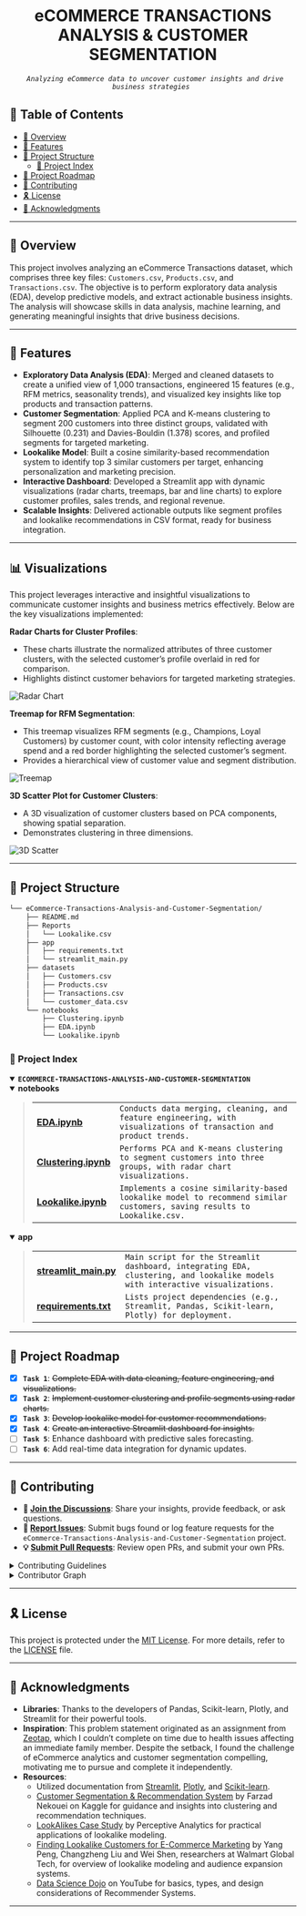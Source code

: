 <p align="center"><h1 align="center">eCOMMERCE TRANSACTIONS ANALYSIS & CUSTOMER SEGMENTATION</h1></p>
<p align="center">
	<em><code> Analyzing eCommerce data to uncover customer insights and drive business strategies </code></em>
</p>


## 🔗 Table of Contents

- [📍 Overview](#-overview)
- [👾 Features](#-features)
- [📁 Project Structure](#-project-structure)
  - [📂 Project Index](#-project-index)
- [📌 Project Roadmap](#-project-roadmap)
- [🔰 Contributing](#-contributing)
- [🎗 License](#-license)
- [🙌 Acknowledgments](#-acknowledgments)

---

## 📍 Overview

This project involves analyzing an eCommerce Transactions dataset, which comprises three key files: `Customers.csv`, `Products.csv`, and `Transactions.csv`. The objective is to perform exploratory data analysis (EDA), develop predictive models, and extract actionable business insights. The analysis will showcase skills in data analysis, machine learning, and generating meaningful insights that drive business decisions.

---

## 👾 Features

- **Exploratory Data Analysis (EDA)**: Merged and cleaned datasets to create a unified view of 1,000 transactions, engineered 15 features (e.g., RFM metrics, seasonality trends), and visualized key insights like top products and transaction patterns.
- **Customer Segmentation**: Applied PCA and K-means clustering to segment 200 customers into three distinct groups, validated with Silhouette (0.231) and Davies-Bouldin (1.378) scores, and profiled segments for targeted marketing.
- **Lookalike Model**: Built a cosine similarity-based recommendation system to identify top 3 similar customers per target, enhancing personalization and marketing precision.
- **Interactive Dashboard**: Developed a Streamlit app with dynamic visualizations (radar charts, treemaps, bar and line charts) to explore customer profiles, sales trends, and regional revenue.
- **Scalable Insights**: Delivered actionable outputs like segment profiles and lookalike recommendations in CSV format, ready for business integration.

---
## 📊 Visualizations

This project leverages interactive and insightful visualizations to communicate customer insights and business metrics effectively. Below are the key visualizations implemented:

**Radar Charts for Cluster Profiles**:  
- These charts illustrate the normalized attributes of three customer clusters, with the selected customer’s profile overlaid in red for comparison.  
- Highlights distinct customer behaviors for targeted marketing strategies.  

![Radar Chart](https://kappa.lol/qREh19)

**Treemap for RFM Segmentation**:  
- This treemap visualizes RFM segments (e.g., Champions, Loyal Customers) by customer count, with color intensity reflecting average spend and a red border highlighting the selected customer’s segment.  
- Provides a hierarchical view of customer value and segment distribution.  

![Treemap](https://kappa.lol/l-okMl)

**3D Scatter Plot for Customer Clusters**:  
- A 3D visualization of customer clusters based on PCA components, showing spatial separation.  
- Demonstrates clustering in three dimensions.

![3D Scatter](https://kappa.lol/Zo6yj2)

---

## 📁 Project Structure

```sh
└── eCommerce-Transactions-Analysis-and-Customer-Segmentation/
    ├── README.md
    ├── Reports
    │   └── Lookalike.csv
    ├── app
    │   ├── requirements.txt
    │   └── streamlit_main.py
    ├── datasets
    │   ├── Customers.csv
    │   ├── Products.csv
    │   ├── Transactions.csv
    │   └── customer_data.csv
    └── notebooks
        ├── Clustering.ipynb
        ├── EDA.ipynb
        └── Lookalike.ipynb
```

### 📂 Project Index

<details open>
    <summary><b><code>ECOMMERCE-TRANSACTIONS-ANALYSIS-AND-CUSTOMER-SEGMENTATION</code></b></summary>
    <details open>
        <!-- notebooks Submodule -->
        <summary><b>notebooks</b></summary>
        <blockquote>
            <table>
                <tr>
                    <td><b><a href="https://github.com/TejasShinkar12/eCommerce-Transactions-Analysis-and-Customer-Segmentation/blob/master/notebooks/EDA.ipynb">EDA.ipynb</a></b></td>
                    <td><code>Conducts data merging, cleaning, and feature engineering, with visualizations of transaction and product trends.</code></td>
                </tr>
                <tr>
                    <td><b><a href="https://github.com/TejasShinkar12/eCommerce-Transactions-Analysis-and-Customer-Segmentation/blob/master/notebooks/Clustering.ipynb">Clustering.ipynb</a></b></td>
                    <td><code>Performs PCA and K-means clustering to segment customers into three groups, with radar chart visualizations.</code></td>
                </tr>
                <tr>
                    <td><b><a href="https://github.com/TejasShinkar12/eCommerce-Transactions-Analysis-and-Customer-Segmentation/blob/master/notebooks/Lookalike.ipynb">Lookalike.ipynb</a></b></td>
                    <td><code>Implements a cosine similarity-based lookalike model to recommend similar customers, saving results to Lookalike.csv.</code></td>
                </tr>
            </table>
        </blockquote>
    </details>
    <details open>
        <!-- app Submodule -->
        <summary><b>app</b></summary>
        <blockquote>
            <table>
                <tr>
                    <td><b><a href="https://github.com/TejasShinkar12/eCommerce-Transactions-Analysis-and-Customer-Segmentation/blob/master/app/streamlit_main.py">streamlit_main.py</a></b></td>
                    <td><code>Main script for the Streamlit dashboard, integrating EDA, clustering, and lookalike models with interactive visualizations.</code></td>
                </tr>
                <tr>
                    <td><b><a href="https://github.com/TejasShinkar12/eCommerce-Transactions-Analysis-and-Customer-Segmentation/blob/master/app/requirements.txt">requirements.txt</a></b></td>
                    <td><code>Lists project dependencies (e.g., Streamlit, Pandas, Scikit-learn, Plotly) for deployment.</code></td>
                </tr>
            </table>
        </blockquote>
    </details>
</details>

---

## 📌 Project Roadmap

- [x] **`Task 1`**: <strike>Complete EDA with data cleaning, feature engineering, and visualizations.</strike>
- [x] **`Task 2`**: <strike>Implement customer clustering and profile segments using radar charts.</strike>
- [x] **`Task 3`**: <strike>Develop lookalike model for customer recommendations.</strike>
- [x] **`Task 4`**: <strike>Create an interactive Streamlit dashboard for insights.</strike>
- [ ] **`Task 5`**: Enhance dashboard with predictive sales forecasting.
- [ ] **`Task 6`**: Add real-time data integration for dynamic updates.

---

## 🔰 Contributing

- **💬 [Join the Discussions](https://github.com/TejasShinkar12/eCommerce-Transactions-Analysis-and-Customer-Segmentation/discussions)**: Share your insights, provide feedback, or ask questions.
- **🐛 [Report Issues](https://github.com/TejasShinkar12/eCommerce-Transactions-Analysis-and-Customer-Segmentation/issues)**: Submit bugs found or log feature requests for the `eCommerce-Transactions-Analysis-and-Customer-Segmentation` project.
- **💡 [Submit Pull Requests](https://github.com/TejasShinkar12/eCommerce-Transactions-Analysis-and-Customer-Segmentation/blob/main/CONTRIBUTING.md)**: Review open PRs, and submit your own PRs.

<details closed>
<summary>Contributing Guidelines</summary>

1. **Fork the Repository**: Start by forking the project repository to your github account.
2. **Clone Locally**: Clone the forked repository to your local machine using a git client.
   ```sh
   git clone https://github.com/TejasShinkar12/eCommerce-Transactions-Analysis-and-Customer-Segmentation
   ```
3. **Create a New Branch**: Always work on a new branch, giving it a descriptive name.
   ```sh
   git checkout -b new-feature-x
   ```
4. **Make Your Changes**: Develop and test your changes locally.
5. **Commit Your Changes**: Commit with a clear message describing your updates.
   ```sh
   git commit -m 'Implemented new feature x.'
   ```
6. **Push to github**: Push the changes to your forked repository.
   ```sh
   git push origin new-feature-x
   ```
7. **Submit a Pull Request**: Create a PR against the original project repository. Clearly describe the changes and their motivations.
8. **Review**: Once your PR is reviewed and approved, it will be merged into the main branch. Congratulations on your contribution!
</details>

<details closed>
<summary>Contributor Graph</summary>
<br>
<p align="left">
   <a href="https://github.com{/TejasShinkar12/eCommerce-Transactions-Analysis-and-Customer-Segmentation/}graphs/contributors">
      <img src="https://contrib.rocks/image?repo=TejasShinkar12/eCommerce-Transactions-Analysis-and-Customer-Segmentation">
   </a>
</p>
</details>

---

## 🎗 License

This project is protected under the [MIT License](https://choosealicense.com/licenses/mit/). For more details, refer to the [LICENSE](https://github.com/TejasShinkar12/eCommerce-Transactions-Analysis-and-Customer-Segmentation/blob/main/LICENSE) file.

---

## 🙌 Acknowledgments

- **Libraries**: Thanks to the developers of Pandas, Scikit-learn, Plotly, and Streamlit for their powerful tools.
- **Inspiration**: This problem statement originated as an assignment from [Zeotap](https://zeotap.com/), which I couldn’t complete on time due to health issues affecting an immediate family member. Despite the setback, I found the challenge of eCommerce analytics and customer segmentation compelling, motivating me to pursue and complete it independently.
- **Resources**: 
  - Utilized documentation from [Streamlit](https://docs.streamlit.io/), [Plotly](https://plotly.com/python/), and [Scikit-learn](https://scikit-learn.org/).
  - [Customer Segmentation & Recommendation System](https://www.kaggle.com/code/farzadnekouei/customer-segmentation-recommendation-system) by Farzad Nekouei on Kaggle for guidance and insights into clustering and recommendation techniques.
  - [LookAlikes Case Study](https://www.perceptive-analytics.com/wp-content/uploads/2019/11/LookAlikes_Case_Study_Ver1.0.pdf) by Perceptive Analytics for practical applications of lookalike modeling.
  - [Finding Lookalike Customers for E-Commerce Marketing](https://arxiv.org/pdf/2301.03147) by Yang Peng, Changzheng Liu and Wei Shen, researchers at Walmart Global Tech, for overview of lookalike modeling and audience expansion systems.
  - [Data Science Dojo](https://www.youtube.com/live/Ams4sEn50cw) on YouTube for basics, types, and design considerations of Recommender Systems.

---
